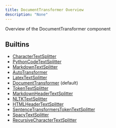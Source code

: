 ```yaml
---
title: DocumentTransformer Overview
description: "None"
---
```

Overview of the DocumentTransformer component
## Builtins
* [CharacterTextSplitter](/docs/components/documenttransformer/charactertextsplitter/)
* [PythonCodeTextSplitter](/docs/components/documenttransformer/pythoncodetextsplitter/)
* [MarkdownTextSplitter](/docs/components/documenttransformer/markdowntextsplitter/)
* [AutoTransformer](/docs/components/documenttransformer/autotransformer/)
* [LatexTextSplitter](/docs/components/documenttransformer/latextextsplitter/)
* [DocumentTransformer](/docs/components/documenttransformer/documenttransformer/) (default)
* [TokenTextSplitter](/docs/components/documenttransformer/tokentextsplitter/)
* [MarkdownHeaderTextSplitter](/docs/components/documenttransformer/markdownheadertextsplitter/)
* [NLTKTextSplitter](/docs/components/documenttransformer/nltktextsplitter/)
* [HTMLHeaderTextSplitter](/docs/components/documenttransformer/htmlheadertextsplitter/)
* [SentenceTransformersTokenTextSplitter](/docs/components/documenttransformer/sentencetransformerstokentextsplitter/)
* [SpacyTextSplitter](/docs/components/documenttransformer/spacytextsplitter/)
* [RecursiveCharacterTextSplitter](/docs/components/documenttransformer/recursivecharactertextsplitter/)